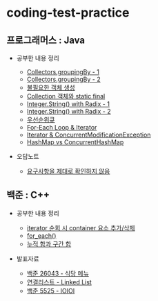 # coding-test-practice

## 프로그래머스 : Java

* 공부한 내용 정리
  * [Collectors.groupingBy - 1](/programmers/level2/의상/README.md#`Collectors.groupingBy`)  
  * [Collectors.groupingBy - 2](/programmers/level2/튜플/README.md#Collectors.groupingBy())  
  * [불필요한 객체 생성](/programmers/level2/할인행사/README.md#불필요한-객체-생성)  
  * [Collection 객체와 static final](/programmers/level2/할인행사/README.md#Collection-객체와-static-final)
  * [Integer.String() with Radix - 1](/programmers/level2/n진수_게임/README.md#리펙토링)
  * [Integer.String() with Radix - 2](/programmers/level2/k진수에서_소수_개수_구하기/README.md#integertostring-with-radix)
  * [우선순위큐](/programmers/level2/더_맵게/README.md#Priority-Queue)
  * [For-Each Loop & Iterator](/programmers/level2/주차_요금_계산/README.md#for-each-loop)
  * [Iterator & ConcurrentModificationException](/programmers/level2/주차_요금_계산/README.md#해결-2--iteratorremove)
  * [HashMap vs ConcurrentHashMap](/programmers/level2/주차_요금_계산/README.md#해결-3--concurrenthashmap)


* 오답노트
  * [요구사항을 제대로 확인하지 않음](/programmers/level2/피로도/README.md)


## 백준 : C++

* 공부한 내용 정리
  * [iterator 순회 시 container 요소 추가/삭제](/baekjoon/1406/README.md#iterator-순회-중-리스트-추가삭제)
  * [for_each()](/baekjoon/1406/README.md#foreach)
  * [누적 합과 구간 합](/baekjoon/19644/README.md#누적-합과-구간-합)

* 발표자료
  * [백준 26043 - 식당 메뉴](/baekjoon/26043/README.md)
  * [연결리스트 - Linked List](/baekjoon/data_structure/linked_list/README.md)
  * [백준 5525 - IOIOI](/baekjoon/5525/README.md)
